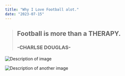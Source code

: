 ```yaml
---
title: "Why I Love Football alot."
date: "2023-07-15"
---
```


>## Football is more than a THERAPY.
>### -CHARLSE DOUGLAS-

#### 

![Description of image](/path/to/image.jpg)

![Description of another image](/path/to/another-image.jpg)

<h3></h3>
